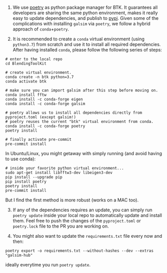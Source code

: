 1. We use [poetry](https://python-poetry.org) as python package manager for BTK. It guarantees all developers are sharing the same python environment, makes it really easy to update dependencies, and publish to [pypi](https://pypi.org). Given some of the complications with installing `galsim` via `poetry`, we follow a hybrid approach of `conda`+`poetry`.

2. It is recommended to create a `conda` virtual environment (using `python3.7`) from scratch and use it to install all required dependencies. After having installed `conda`, please follow the following series of steps:

```
# enter to the local repo
cd BlendingToolKit

# create virtual environment.
conda create -n btk python=3.7
conda activate btk

# make sure you can import galsim after this step before moving on.
conda install fftw
conda install -c conda-forge eigen
conda install -c conda-forge galsim

# poetry allows us to install all dependencies directly from pyproject.toml (except galsim!)
# poetry reuses the current "btk" virtual environment from conda.
conda install -c conda-forge poetry
poetry install

# finally activate pre-commit
pre-commit install
```

In Ubuntu/Linux, you might getaway with simply running (and avoid having to use conda):

```
# inside your favorite python virtual environment...
sudo apt-get install libfftw3-dev libeigen3-dev
pip install --upgrade pip
pip install poetry
poetry install
pre-commit install
```

But I find the first method is more robust (works on a MAC too).

3. If any of the dependencies requires an update, you can simply run `poetry update` inside your local repo to automatically update and install them. Feel free to push the changes of the `pyproject.toml` or `poetry.lock` file to the PR you are working on.

4. You might also want to update the `requirements.txt` file every now and then:

```
poetry export -o requirements.txt --without-hashes --dev --extras "galsim-hub"
```

ideally everytime you run `poetry update`.
